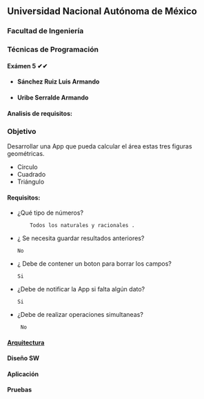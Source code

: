 ## Universidad Nacional Autónoma de México
### Facultad de Ingeniería

### Técnicas de Programación
#### Exámen 5 ✔✔

- #### Sánchez Ruiz Luis Armando
- #### Uribe Serralde Armando


#### Analisis de requisitos:

### Objetivo

Desarrollar una App que pueda calcular el área estas tres figuras geométricas.

- Circulo
- Cuadrado
- Triángulo

#### Requisitos:

- ¿Qué tipo de números?

          Todos los naturales y racionales .

- ¿ Se necesita guardar resultados anteriores?

      No

- ¿ Debe de contener un boton para borrar los campos?

      Si

- ¿Debe de notificar la App si falta algún dato?

      Si

- ¿Debe de realizar operaciones simultaneas?

       No

#### [Arquitectura](https://github.com/lusan12/Exam5/blob/master/Examen5.zip "Código")

#### Diseño SW

#### Aplicación

#### Pruebas

